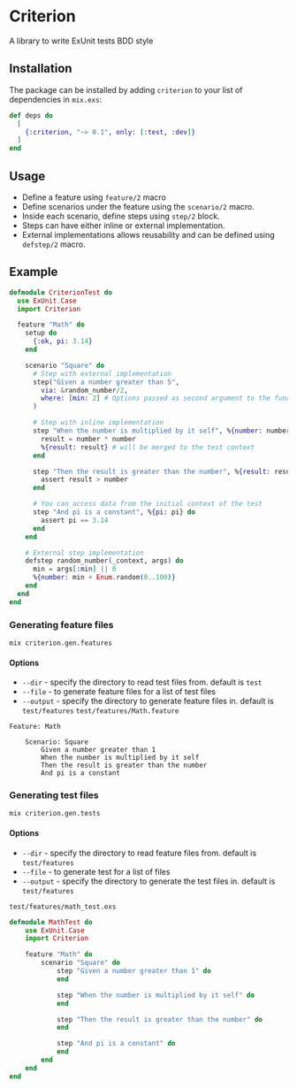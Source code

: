 # Criterion

A library to write ExUnit tests BDD style

## Installation

The package can be installed
by adding `criterion` to your list of dependencies in `mix.exs`:

```elixir
def deps do
  [
    {:criterion, "~> 0.1", only: [:test, :dev]}
  ]
end
```

## Usage

- Define a feature using `feature/2` macro
- Define scenarios under the feature using the `scenario/2` macro.
- Inside each scenario, define steps using `step/2` block.
- Steps can have either inline or external implementation.
- External implementations allows reusability and can be defined using `defstep/2` macro.

## Example

```elixir
defmodule CriterionTest do
  use ExUnit.Case
  import Criterion

  feature "Math" do
    setup do
      {:ok, pi: 3.14}
    end

    scenario "Square" do
      # Step with external implementation
      step("Given a number greater than 5",
        via: &random_number/2,
        where: [min: 2] # Options passed as second argument to the function
      )

      # Step with inline implementation
      step "When the number is multiplied by it self", %{number: number} do
        result = number * number
        %{result: result} # will be merged to the test context
      end

      step "Then the result is greater than the number", %{result: result, number: number} do
        assert result > number
      end

      # You can access data from the initial context of the test
      step "And pi is a constant", %{pi: pi} do
        assert pi == 3.14
      end
    end

    # External step implementation
    defstep random_number(_context, args) do
      min = args[:min] || 0
      %{number: min + Enum.random(0..100)}
    end
  end
end
```

### Generating feature files

```
mix criterion.gen.features
```

#### Options

- `--dir` - specify the directory to read test files from. default is `test`
- `--file` - to generate feature files for a list of test files
- `--output` - specify the directory to generate feature files in. default is `test/features`
  `test/features/Math.feature`

```feature
Feature: Math

	Scenario: Square
		Given a number greater than 1
		When the number is multiplied by it self
		Then the result is greater than the number
		And pi is a constant
```

### Generating test files

```
mix criterion.gen.tests
```

#### Options

- `--dir` - specify the directory to read feature files from. default is `test/features`
- `--file` - to generate test for a list of files
- `--output` - specify the directory to generate the test files in. default is `test/features`

`test/features/math_test.exs`

```elixir
defmodule MathTest do
	use ExUnit.Case
	import Criterion

	feature "Math" do
		scenario "Square" do
			step "Given a number greater than 1" do
			end

			step "When the number is multiplied by it self" do
			end

			step "Then the result is greater than the number" do
			end

			step "And pi is a constant" do
			end
		end
	end
end
```
